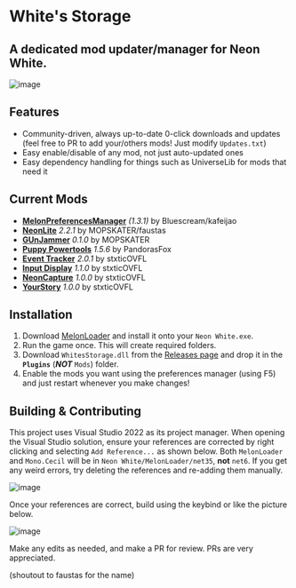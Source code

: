 # White's Storage
## A dedicated mod updater/manager for Neon White. 

![image](https://github.com/stxticOVFL/WhitesStorage/assets/29069561/4274e4c4-e49f-4f35-9ff1-3c57318e0733)

## Features
- Community-driven, always up-to-date 0-click downloads and updates (feel free to PR to add your/others mods! Just modify `Updates.txt`)
- Easy enable/disable of any mod, not just auto-updated ones
- Easy dependency handling for things such as UniverseLib for mods that need it

## Current Mods
- **[MelonPreferencesManager](https://github.com/Bluscream/MelonPreferencesManager)** *(1.3.1)* by Bluescream/kafeijao
- **[NeonLite](https://github.com/MOPSKATER/NeonLite)** *2.2.1* by MOPSKATER/faustas
- **[GUnJammer](https://github.com/MOPSKATER/GUnJammer)** *0.1.0* by MOPSKATER
- **[Puppy Powertools](https://github.com/PandorasFox/NeonWhite-PuppyPowerTools)** *1.5.6* by PandorasFox
- **[Event Tracker](https://github.com/stxticOVFL/EventTracker)** *2.0.1* by stxticOVFL 
- **[Input Display](https://github.com/stxticOVFL/NeonInputDisplay)** *1.1.0* by stxticOVFL
- **[NeonCapture](https://github.com/stxticOVFL/NeonCapture)** *1.0.0* by stxticOVFL
- **[YourStory](https://github.com/stxticOVFL/YourStory)** *1.0.0* by stxticOVFL

## Installation
1. Download [MelonLoader](https://github.com/LavaGang/MelonLoader/releases/latest) and install it onto your `Neon White.exe`.
2. Run the game once. This will create required folders.
3. Download `WhitesStorage.dll` from the [Releases page](https://github.com/stxticOVFL/WhitesStorage/releases/latest) and drop it in the **`Plugins`** (__***NOT***__ `Mods`) folder.
4. Enable the mods you want using the preferences manager (using F5) and just restart whenever you make changes!

## Building & Contributing
This project uses Visual Studio 2022 as its project manager. When opening the Visual Studio solution, ensure your references are corrected by right clicking and selecting `Add Reference...` as shown below. 
Both `MelonLoader` and `Mono.Cecil` will be in `Neon White/MelonLoader/net35`, **not** `net6`.
If you get any weird errors, try deleting the references and re-adding them manually.

![image](https://github.com/stxticOVFL/WhitesStorage/assets/29069561/ac4efb7d-e9e2-4287-be33-15fa3fd6fcab)

Once your references are correct, build using the keybind or like the picture below.

![image](https://github.com/stxticOVFL/EventTracker/assets/29069561/40a50e46-5fc2-4acc-a3c9-4d4edb8c7d83)

Make any edits as needed, and make a PR for review. PRs are very appreciated.

(shoutout to faustas for the name)
